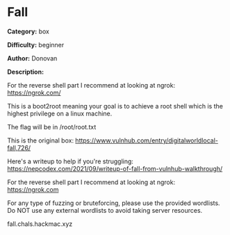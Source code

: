 # Fall 

**Category:** box

**Difficulty:** beginner 

**Author:** Donovan

**Description:**

For the reverse shell part I recommend at looking at ngrok: https://ngrok.com/

This is a boot2root meaning your goal is to achieve a root shell which is the highest privilege on a linux machine.

The flag will be in /root/root.txt

This is the original box: https://www.vulnhub.com/entry/digitalworldlocal-fall,726/

Here's a writeup to help if you're struggling: https://nepcodex.com/2021/09/writeup-of-fall-from-vulnhub-walkthrough/

For the reverse shell part I recommend at looking at ngrok: https://ngrok.com

For any type of fuzzing or bruteforcing, please use the provided wordlists. Do NOT use any external wordlists to avoid taking server resources.

fall.chals.hackmac.xyz